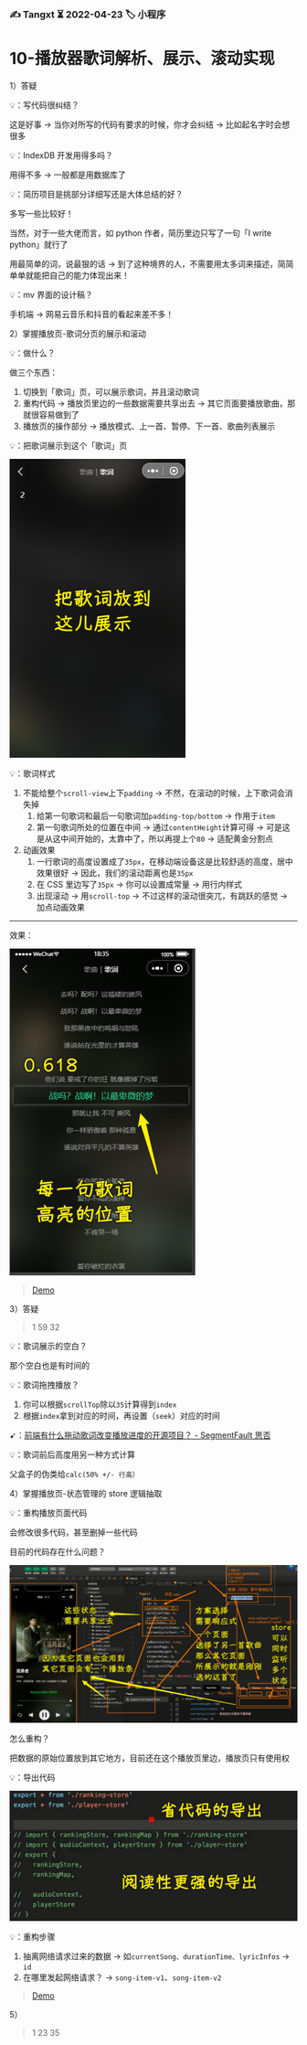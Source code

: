 ### ✍️ Tangxt ⏳ 2022-04-23 🏷️ 小程序

# 10-播放器歌词解析、展示、滚动实现

1）答疑

💡：写代码很纠结？

这是好事 -> 当你对所写的代码有要求的时候，你才会纠结 -> 比如起名字时会想很多

💡：IndexDB 开发用得多吗？

用得不多 -> 一般都是用数据库了

💡：简历项目是挑部分详细写还是大体总结的好？

多写一些比较好！

当然，对于一些大佬而言，如 python 作者，简历里边只写了一句「I write python」就行了

用最简单的词，说最狠的话 -> 到了这种境界的人，不需要用太多词来描述，简简单单就能把自己的能力体现出来！

💡：mv 界面的设计稿？

手机端 -> 网易云音乐和抖音的看起来差不多！

2）掌握播放页-歌词分页的展示和滚动

💡：做什么？

做三个东西：

1. 切换到「歌词」页，可以展示歌词，并且滚动歌词
2. 重构代码 -> 播放页里边的一些数据需要共享出去 -> 其它页面要播放歌曲，那就很容易做到了
3. 播放页的操作部分 -> 播放模式、上一首、暂停、下一首、歌曲列表展示

💡：把歌词展示到这个「歌词」页

![展示歌词](assets/img/2022-04-25-17-47-52.png)

💡：歌词样式

1. 不能给整个`scroll-view`上下`padding` -> 不然，在滚动的时候，上下歌词会消失掉
   1. 给第一句歌词和最后一句歌词加`padding-top/bottom` -> 作用于`item`
   2. 第一句歌词所处的位置在中间 -> 通过`contentHeight`计算可得 -> 可是这是从这中间开始的，太靠中了，所以再提上个`80` -> 适配黄金分割点
2. 动画效果
   1. 一行歌词的高度设置成了`35px`，在移动端设备这是比较舒适的高度，居中效果很好 -> 因此，我们的滚动距离也是`35px`
   2. 在 CSS 里边写了`35px` -> 你可以设置成常量 -> 用行内样式
   3. 出现滚动 -> 用`scroll-top` -> 不过这样的滚动很突兀，有跳跃的感觉 -> 加点动画效果

---

效果：

![效果](assets/img/2022-04-25-18-36-08.png)

> [Demo](https://github.com/ppambler/QQMusic/commit/8d963c0)

3）答疑

> 1 59 32

💡：歌词展示的空白？

那个空白也是有时间的

💡：歌词拖拽播放？

1. 你可以根据`scrollTop`除以`35`计算得到`index`
2. 根据`index`拿到对应的时间，再设置（`seek`）对应的时间

➹：[前端有什么拖动歌词改变播放进度的开源项目？ - SegmentFault 思否](https://segmentfault.com/q/1010000022232384)

💡：歌词前后高度用另一种方式计算

父盒子的伪类给`calc(50% +/- 行高）`

4）掌握播放页-状态管理的 store 逻辑抽取

💡：重构播放页面代码

会修改很多代码，甚至删掉一些代码

目前的代码存在什么问题？

![问题](assets/img/2022-04-26-19-30-02.png)

怎么重构？

把数据的原始位置放到其它地方，目前还在这个播放页里边，播放页只有使用权

💡：导出代码

![导出](assets/img/2022-04-26-20-05-03.png)

💡：重构步骤

1. 抽离网络请求过来的数据 -> 如`currentSong、durationTime、lyricInfos` -> `id`
2. 在哪里发起网络请求？ -> `song-item-v1`、`song-item-v2`

> [Demo](https://github.com/ppambler/QQMusic/commit/18a8d2a)

5）

> 1 23 35

